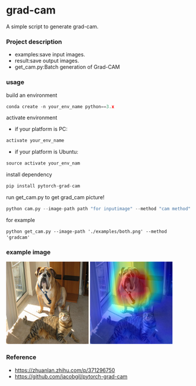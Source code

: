 # grad-cam
A simple script to generate grad-cam.

### Project description

* examples:save input images.
* result:save output images.
* get_cam.py:Batch generation of Grad-CAM  

### usage

build an environment

```python
conda create -n your_env_name python==3.x
```

activate environment

* if your platform is PC:

```python
activate your_env_name
```

* if your platform is Ubuntu:

```python
source activate your_env_nam
```

install dependency

```python
pip install pytorch-grad-cam
```

run get_cam.py to get grad_cam picture!

```python
python cam.py --image-path path "for inputimage" --method "cam method"
```
for example

```shell
python get_cam.py --image-path './examples/both.png' --method 'gradcam'
```



### example image

![image](https://github.com/ElegantAnkster/grad-cam/blob/main/examples/both.png?raw=true)
![image](https://github.com/ElegantAnkster/grad-cam/blob/main/result/both.png_gradcam_cam.jpg?raw=true)

### Reference

* https://zhuanlan.zhihu.com/p/371296750
* https://github.com/jacobgil/pytorch-grad-cam
